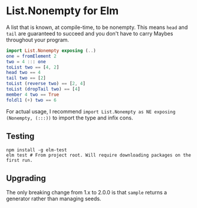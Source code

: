 # List.Nonempty for Elm

A list that is known, at compile-time, to be nonempty. This means `head` and `tail` are guaranteed to succeed and you don't have to carry Maybes throughout your program.

````elm
import List.Nonempty exposing (..)
one = fromElement 2
two = 4 ::: one
toList two == [4, 2]
head two == 4
tail two == [2]
toList (reverse two) == [2, 4]
toList (dropTail two) == [4]
member 4 two == True
foldl1 (+) two == 6
````

For actual usage, I recommend `import List.Nonempty as NE exposing (Nonempty, (:::))` to import the type and infix cons.

## Testing
```
npm install -g elm-test
elm test # From project root. Will require downloading packages on the first run.
```

## Upgrading

The only breaking change from 1.x to 2.0.0 is that `sample` returns a generator rather than managing seeds.
